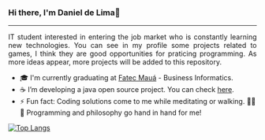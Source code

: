 ### Hi there, I'm Daniel de Lima👋
<hr>
<p align="justify">IT student interested in entering the job market who is constantly learning new technologies. You can see in my profile some projects related to games, I think they are good opportunities for praticing programming. As more ideas appear, more projects will be added to this repository.</p>

- 🎓 I'm currently graduating at <a href="http://www.fatecmaua.com.br/">Fatec Mauá</a> - Business Informatics.
- ☕ I’m developing a java open source project. You can check <a href="https://github.com/dan2221/grupper">here</a>.
- ⚡ Fun fact: Coding solutions come to me while meditating or walking. 🧘‍♂️💭 Programming and philosophy go hand in hand for me!

<!--
**dan2221/dan2221** is a ✨ _special_ ✨ repository because its `README.md` (this file) appears on your GitHub profile.

Here are some ideas to get you started:

- 🔭 I’m currently working on ...
- 🌱 I’m currently learning ...
- 👯 I’m looking to collaborate on ...
- 🤔 I’m looking for help with ...
- 💬 Ask me about ...
- 📫 How to reach me: ...
- 😄 Pronouns: ...
- ⚡ Fun fact: ...
-->

[![Top Langs](https://github-readme-stats.vercel.app/api/top-langs/?username=dan2221&layout=compact&theme=dark)](https://github.com/anuraghazra/github-readme-stats)
